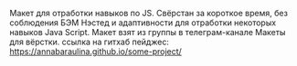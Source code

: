 Макет для отработки навыков по JS.
Свёрстан за короткое время, без соблюдения БЭМ Нэстед и адаптивности для отработки некоторых навыков Java Script.
Макет взят из группы в телеграм-канале Макеты для вёрстки.
ссылка на гитхаб пейджес: https://annabaraulina.github.io/some-project/